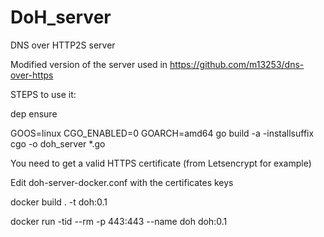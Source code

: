 # DoH_server
DNS over HTTP2S server 

Modified version of the server used in https://github.com/m13253/dns-over-https

STEPS to use it:

dep ensure

GOOS=linux CGO_ENABLED=0 GOARCH=amd64 go build -a -installsuffix cgo -o doh_server *.go

You need to get a valid HTTPS certificate (from Letsencrypt for example)

Edit doh-server-docker.conf with the certificates keys

docker build . -t doh:0.1

docker run -tid --rm -p 443:443 --name doh doh:0.1
